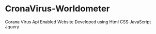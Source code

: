 # CronaVirus-Worldometer
Corana Virus Api Enabled Website Developed using Html CSS JavaScript Jquery
